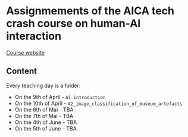 # Assignmements of the AICA tech crash course on human-AI interaction

[Course website ](https://aica-wavelab.github.io/tech-crash-course/)

## Content

Every teaching day is a folder:

- On the 9th of April - `A1_introduction`
- On the 10th of April - `A2_image_classification_of_museum_artefacts`
- On the 6th of Mai - TBA
- On the 7th of Mai - TBA
- On the 4th of June - TBA
- On the 5th of June - TBA

